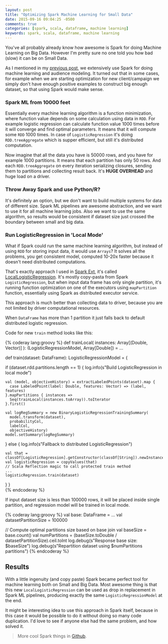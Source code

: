 ```yaml
---
layout: post
title: "Optimizing Spark Machine Learning for Small Data"
date: 2015-09-16 09:04:25 -0500
comments: true
categories: [spark, scala, dataframe, machine learning]
keywords: spark, scala, dataframe, machine learning
---
```


You've all probably already know how awesome is Spark for doing Machine Learning on Big Data. However I'm pretty sure
no one told you how bad (slow) it can be on Small Data. 

As I mentioned in my [previous post](/blog/2015/09/09/audience-modeling-with-spark-ml-pipelines), we
extensively use Spark for doing machine learning and audience modeling. It turned out that in some cases, for example when
we are starting optimization for new client/campaign we simply don't have enough positive examples to construct big enough dataset, so that
using Spark would make sense.

<!-- more -->

### Spark ML from 10000 feet

Essentially every machine learning algorithm is a function minimization, where function value depends on some calculation using data in `RDD`.
For example logistic regression can calculate function value 1000 times before it will converge and find optimal parameters. It means that it will 
compute some `RDD` 1000 times. In case of `LogisticRegression` it's doing `RDD.treeAggregate` which is supper efficient, but still it's distributed 
computation.

Now imagine that all the data you have is 50000 rows, and you have for example 1000 partitions. It means that each partition has only 50 rows. And 
each `RDD.treeAggregate` on every iteration serializing closures, sending them to partitions and collecting result back. 
It's **HUGE OVERHEAD** and huge load on a driver.


### Throw Away Spark and use Python/R?

It's definitely an option, but we don't want to build multiple systems for data of different size. Spark ML pipelines are awesome abstraction,
and we want to use it for all machine learning jobs. Also we want to use the same algorithm, so results would be consistent if dataset size
just crossed the boundary between small and big data.

### Run LogisticRegression in 'Local Mode'

What if Spark could run the same machine learning algorithm, but instead of using `RDD` for storing input data, it would use `Arrays`?
It solves all the problems, you get consistent model, computed 10-20x faster because it doesn't need distributed computations.

That's exactly approach I used in [Spark Ext](https://github.com/collectivemedia/spark-ext), it's called [LocalLogisticRegression](https://github.com/collectivemedia/spark-ext/blob/master/sparkext-mllib/src/main/scala/org/apache/spark/ml/classification/LocalLogisticRegression.scala).
It's mostly copy-pasta from Spark `LogisticRegression`, but when input data frame has only single partition, it's running
function optimization on one of the executors using `mapPartition` function, essentially using Spark as distributed executor service.

This approach is much better than collecting data to driver, because you are not limited by driver computational resources.

When `DataFrame` has more than 1 partition it just falls back to default distributed logistic regression.

Code for new `train` method looks like this:

{% coderay lang:groovy %}
def trainLocal(
      instances: Array[(Double, Vector)]
    ): (LogisticRegressionModel, Array[Double]) = ...

def train(dataset: DataFrame): LogisticRegressionModel = {

  if (dataset.rdd.partitions.length == 1) {
    log.info(s"Build LogisticRegression in local mode")

    val (model, objectiveHistory) = extractLabeledPoints(dataset).map {
      case LabeledPoint(label: Double, features: Vector) => (label, features)
    }.mapPartitions { instances =>
      Seq(trainLocal(instances.toArray)).toIterator
    }.first()

    val logRegSummary = new BinaryLogisticRegressionTrainingSummary(
      model.transform(dataset),
      probabilityCol,
      labelCol,
      objectiveHistory)
    model.setSummary(logRegSummary)

  } else {
    log.info(s"Fallback to distributed LogisticRegression")

    val that = classOf[LogisticRegression].getConstructor(classOf[String]).newInstance(uid)
    val logisticRegression = copyValues(that)
    // Scala Reflection magic to call protected train method
    ...
    logisticRegression.train(dataset)
  }
}      
{% endcoderay %}

If input dataset size is less than 100000 rows, it will be placed inside single partition, and regression model will be trained in local mode.
   
{% coderay lang:groovy %}
val base: DataFrame = ...
val datasetPartitionSize = 100000

// Compute optimal partitions size based on base join
val baseSize = base.count()
val numPartitions = (baseSize.toDouble / datasetPartitionSize).ceil.toInt
log.debug(s"Response base size: $baseSize")
log.debug(s"Repartition dataset using $numPartitions partitions")
{% endcoderay %}

## Results

With a little ingenuity (and copy paste) Spark became perfect tool for machine learning both on Small and Big Data. Most awesome thing is that this
new `LocalLogisticRegression` can be used as drop in replacement in Spark ML pipelines, producing exactly the same `LogisticRegressionModel` at the end.

It might be interesting idea to use this approach in Spark itself, because in this case it would be possible to do it
without doing so many code duplication. I'd love to see if anyone else had the same problem, and how solved it.

> More cool Spark things in [Github](https://github.com/collectivemedia/spark-ext/).
